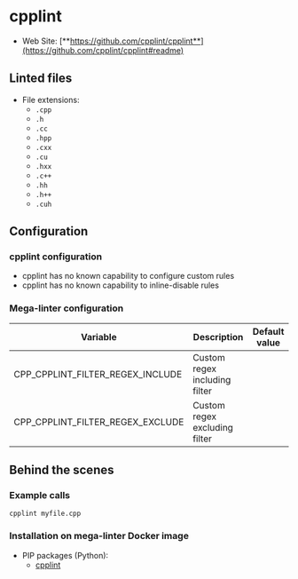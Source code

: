 <!-- markdownlint-disable MD033 MD041 -->
<!-- Generated by .automation/build.py, please do not update manually -->
# cpplint

- Web Site: [**https://github.com/cpplint/cpplint**](https://github.com/cpplint/cpplint#readme)

## Linted files

- File extensions:
  - `.cpp`
  - `.h`
  - `.cc`
  - `.hpp`
  - `.cxx`
  - `.cu`
  - `.hxx`
  - `.c++`
  - `.hh`
  - `.h++`
  - `.cuh`

## Configuration

### cpplint configuration

- cpplint has no known capability to configure custom rules
- cpplint has no known capability to inline-disable rules

### Mega-linter configuration

| Variable | Description | Default value |
| ----------------- | -------------- | -------------- |
| CPP_CPPLINT_FILTER_REGEX_INCLUDE | Custom regex including filter |  |
| CPP_CPPLINT_FILTER_REGEX_EXCLUDE | Custom regex excluding filter |  |

## Behind the scenes

### Example calls

```shell
cpplint myfile.cpp
```


### Installation on mega-linter Docker image

- PIP packages (Python):
  - [cpplint](https://pypi.org/project/cpplint)
